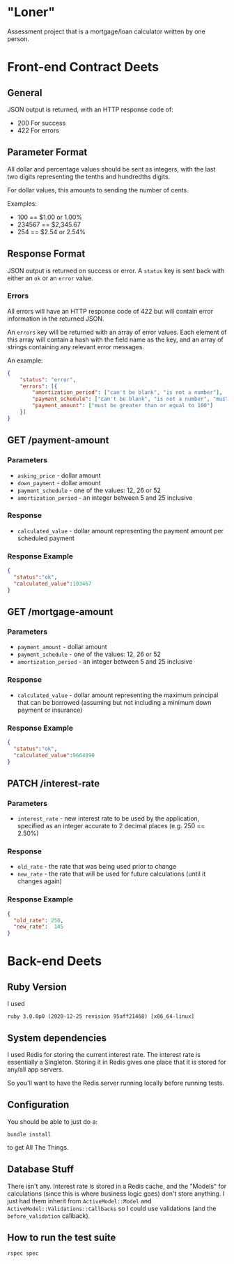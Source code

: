 # "Loner"

Assessment project that is a mortgage/loan calculator written by one person.

# Front-end Contract Deets

## General

JSON output is returned, with an HTTP response code of:

* 200 For success
* 422 For errors

## Parameter Format
All dollar and percentage values should be sent as integers, with the last two digits representing the tenths and hundredths digits.

For dollar values, this amounts to sending the number of cents.

Examples:

* 100 == $1.00 or 1.00%
* 234567 == $2,345.67
* 254 == $2.54 or 2.54%

## Response Format

JSON output is returned on success or error. A `status` key is sent back with either an `ok` or an `error` value.

### Errors

All errors will have an HTTP response code of 422 but will contain error information in the returned JSON.

An `errors` key will be returned with an array of error values. Each element of this array will contain a hash with the field name as the key, and an array of strings containing any relevant error messages.

An example:

```JSON
{
	"status": "error",
	"errors": [{
		"amortization_period": ["can't be blank", "is not a number"],
		"payment_schedule": ["can't be blank", "is not a number", "must be one of: [12 26 52]"],
		"payment_amount": ["must be greater than or equal to 100"]
	}]
}
```

## GET /payment-amount

### Parameters
* `asking_price` - dollar amount
* `down_payment` - dollar amount
* `payment_schedule` - one of the values: 12, 26 or 52
* `amortization_period` - an integer between 5 and 25 inclusive

### Response

* `calculated_value` - dollar amount representing the payment amount per scheduled payment

### Response Example

```JSON
{
  "status":"ok",
  "calculated_value":103467
}
```

## GET /mortgage-amount

### Parameters
* `payment_amount` - dollar amount
* `payment_schedule` - one of the values: 12, 26 or 52
* `amortization_period` - an integer between 5 and 25 inclusive

### Response

* `calculated_value` - dollar amount representing the maximum principal that can be borrowed (assuming but not including a minimum down payment or insurance)

### Response Example

```JSON
{
  "status":"ok",
  "calculated_value":9664890
}
```

## PATCH /interest-rate

### Parameters
* `interest_rate` - new interest rate to be used by the application, specified as an integer accurate to 2 decimal places (e.g. 250 == 2.50%)

### Response
* `old_rate` - the rate that was being used prior to change
* `new_rate` - the rate that will be used for future calculations (until it changes again)

### Response Example
```JSON
{
  "old_rate": 250,
  "new_rate":  145
}
```

# Back-end Deets

## Ruby Version
I used 

`ruby 3.0.0p0 (2020-12-25 revision 95aff21468) [x86_64-linux]`


## System dependencies

I used Redis for storing the current interest rate. The interest rate is essentially a Singleton. Storing it in Redis gives one place that it is stored for any/all app servers.

So you'll want to have the Redis server running locally before running tests.

## Configuration

You should be able to just do a:

`bundle install`

to get All The Things.

## Database Stuff

There isn't any. Interest rate is stored in a Redis cache, and the "Models" for calculations (since this is where business logic goes) don't store anything. I just had them inherit from `ActiveModel::Model` and `ActiveModel::Validations::Callbacks` so I could use validations (and the `before_validation` callback).


## How to run the test suite
`rspec spec`
